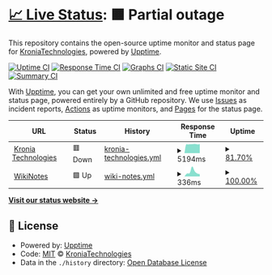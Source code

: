 # [📈 Live Status](https://KroniaTechnologies.github.io/upptime): <!--live status--> **🟧 Partial outage**

This repository contains the open-source uptime monitor and status page for [KroniaTechnologies](https://KroniaTechnologies.github.io/upptime), powered by [Upptime](https://github.com/upptime/upptime).

[![Uptime CI](https://github.com/KroniaTechnologies/upptime/workflows/Uptime%20CI/badge.svg)](https://github.com/KroniaTechnologies/upptime/actions?query=workflow%3A%22Uptime+CI%22)
[![Response Time CI](https://github.com/KroniaTechnologies/upptime/workflows/Response%20Time%20CI/badge.svg)](https://github.com/KroniaTechnologies/upptime/actions?query=workflow%3A%22Response+Time+CI%22)
[![Graphs CI](https://github.com/KroniaTechnologies/upptime/workflows/Graphs%20CI/badge.svg)](https://github.com/KroniaTechnologies/upptime/actions?query=workflow%3A%22Graphs+CI%22)
[![Static Site CI](https://github.com/KroniaTechnologies/upptime/workflows/Static%20Site%20CI/badge.svg)](https://github.com/KroniaTechnologies/upptime/actions?query=workflow%3A%22Static+Site+CI%22)
[![Summary CI](https://github.com/KroniaTechnologies/upptime/workflows/Summary%20CI/badge.svg)](https://github.com/KroniaTechnologies/upptime/actions?query=workflow%3A%22Summary+CI%22)

With [Upptime](https://upptime.js.org), you can get your own unlimited and free uptime monitor and status page, powered entirely by a GitHub repository. We use [Issues](https://github.com/KroniaTechnologies/upptime/issues) as incident reports, [Actions](https://github.com/KroniaTechnologies/upptime/actions) as uptime monitors, and [Pages](https://KroniaTechnologies.github.io/upptime) for the status page.

<!--start: status pages-->
<!-- This summary is generated by Upptime (https://github.com/upptime/upptime) -->
<!-- Do not edit this manually, your changes will be overwritten -->
<!-- prettier-ignore -->
| URL | Status | History | Response Time | Uptime |
| --- | ------ | ------- | ------------- | ------ |
| <img alt="" src="https://favicons.githubusercontent.com/kroniatech.com" height="13"> [Kronia Technologies](https://kroniatech.com/) | 🟥 Down | [kronia-technologies.yml](https://github.com/KroniaTechnologies/upptime/commits/HEAD/history/kronia-technologies.yml) | <details><summary><img alt="Response time graph" src="./graphs/kronia-technologies/response-time-week.png" height="20"> 5194ms</summary><br><a href="https://KroniaTechnologies.github.io/upptime/history/kronia-technologies"><img alt="Response time 5194" src="https://img.shields.io/endpoint?url=https%3A%2F%2Fraw.githubusercontent.com%2FKroniaTechnologies%2Fupptime%2FHEAD%2Fapi%2Fkronia-technologies%2Fresponse-time.json"></a><br><a href="https://KroniaTechnologies.github.io/upptime/history/kronia-technologies"><img alt="24-hour response time 0" src="https://img.shields.io/endpoint?url=https%3A%2F%2Fraw.githubusercontent.com%2FKroniaTechnologies%2Fupptime%2FHEAD%2Fapi%2Fkronia-technologies%2Fresponse-time-day.json"></a><br><a href="https://KroniaTechnologies.github.io/upptime/history/kronia-technologies"><img alt="7-day response time 5194" src="https://img.shields.io/endpoint?url=https%3A%2F%2Fraw.githubusercontent.com%2FKroniaTechnologies%2Fupptime%2FHEAD%2Fapi%2Fkronia-technologies%2Fresponse-time-week.json"></a><br><a href="https://KroniaTechnologies.github.io/upptime/history/kronia-technologies"><img alt="30-day response time 5194" src="https://img.shields.io/endpoint?url=https%3A%2F%2Fraw.githubusercontent.com%2FKroniaTechnologies%2Fupptime%2FHEAD%2Fapi%2Fkronia-technologies%2Fresponse-time-month.json"></a><br><a href="https://KroniaTechnologies.github.io/upptime/history/kronia-technologies"><img alt="1-year response time 5194" src="https://img.shields.io/endpoint?url=https%3A%2F%2Fraw.githubusercontent.com%2FKroniaTechnologies%2Fupptime%2FHEAD%2Fapi%2Fkronia-technologies%2Fresponse-time-year.json"></a></details> | <details><summary><a href="https://KroniaTechnologies.github.io/upptime/history/kronia-technologies">81.70%</a></summary><a href="https://KroniaTechnologies.github.io/upptime/history/kronia-technologies"><img alt="All-time uptime 81.70%" src="https://img.shields.io/endpoint?url=https%3A%2F%2Fraw.githubusercontent.com%2FKroniaTechnologies%2Fupptime%2FHEAD%2Fapi%2Fkronia-technologies%2Fuptime.json"></a><br><a href="https://KroniaTechnologies.github.io/upptime/history/kronia-technologies"><img alt="24-hour uptime 73.66%" src="https://img.shields.io/endpoint?url=https%3A%2F%2Fraw.githubusercontent.com%2FKroniaTechnologies%2Fupptime%2FHEAD%2Fapi%2Fkronia-technologies%2Fuptime-day.json"></a><br><a href="https://KroniaTechnologies.github.io/upptime/history/kronia-technologies"><img alt="7-day uptime 81.70%" src="https://img.shields.io/endpoint?url=https%3A%2F%2Fraw.githubusercontent.com%2FKroniaTechnologies%2Fupptime%2FHEAD%2Fapi%2Fkronia-technologies%2Fuptime-week.json"></a><br><a href="https://KroniaTechnologies.github.io/upptime/history/kronia-technologies"><img alt="30-day uptime 81.70%" src="https://img.shields.io/endpoint?url=https%3A%2F%2Fraw.githubusercontent.com%2FKroniaTechnologies%2Fupptime%2FHEAD%2Fapi%2Fkronia-technologies%2Fuptime-month.json"></a><br><a href="https://KroniaTechnologies.github.io/upptime/history/kronia-technologies"><img alt="1-year uptime 81.70%" src="https://img.shields.io/endpoint?url=https%3A%2F%2Fraw.githubusercontent.com%2FKroniaTechnologies%2Fupptime%2FHEAD%2Fapi%2Fkronia-technologies%2Fuptime-year.json"></a></details>
| <img alt="" src="https://favicons.githubusercontent.com/en.wikipedia.org" height="13"> [WikiNotes](https://en.wikipedia.org) | 🟩 Up | [wiki-notes.yml](https://github.com/KroniaTechnologies/upptime/commits/HEAD/history/wiki-notes.yml) | <details><summary><img alt="Response time graph" src="./graphs/wiki-notes/response-time-week.png" height="20"> 336ms</summary><br><a href="https://KroniaTechnologies.github.io/upptime/history/wiki-notes"><img alt="Response time 336" src="https://img.shields.io/endpoint?url=https%3A%2F%2Fraw.githubusercontent.com%2FKroniaTechnologies%2Fupptime%2FHEAD%2Fapi%2Fwiki-notes%2Fresponse-time.json"></a><br><a href="https://KroniaTechnologies.github.io/upptime/history/wiki-notes"><img alt="24-hour response time 165" src="https://img.shields.io/endpoint?url=https%3A%2F%2Fraw.githubusercontent.com%2FKroniaTechnologies%2Fupptime%2FHEAD%2Fapi%2Fwiki-notes%2Fresponse-time-day.json"></a><br><a href="https://KroniaTechnologies.github.io/upptime/history/wiki-notes"><img alt="7-day response time 336" src="https://img.shields.io/endpoint?url=https%3A%2F%2Fraw.githubusercontent.com%2FKroniaTechnologies%2Fupptime%2FHEAD%2Fapi%2Fwiki-notes%2Fresponse-time-week.json"></a><br><a href="https://KroniaTechnologies.github.io/upptime/history/wiki-notes"><img alt="30-day response time 336" src="https://img.shields.io/endpoint?url=https%3A%2F%2Fraw.githubusercontent.com%2FKroniaTechnologies%2Fupptime%2FHEAD%2Fapi%2Fwiki-notes%2Fresponse-time-month.json"></a><br><a href="https://KroniaTechnologies.github.io/upptime/history/wiki-notes"><img alt="1-year response time 336" src="https://img.shields.io/endpoint?url=https%3A%2F%2Fraw.githubusercontent.com%2FKroniaTechnologies%2Fupptime%2FHEAD%2Fapi%2Fwiki-notes%2Fresponse-time-year.json"></a></details> | <details><summary><a href="https://KroniaTechnologies.github.io/upptime/history/wiki-notes">100.00%</a></summary><a href="https://KroniaTechnologies.github.io/upptime/history/wiki-notes"><img alt="All-time uptime 100.00%" src="https://img.shields.io/endpoint?url=https%3A%2F%2Fraw.githubusercontent.com%2FKroniaTechnologies%2Fupptime%2FHEAD%2Fapi%2Fwiki-notes%2Fuptime.json"></a><br><a href="https://KroniaTechnologies.github.io/upptime/history/wiki-notes"><img alt="24-hour uptime 100.00%" src="https://img.shields.io/endpoint?url=https%3A%2F%2Fraw.githubusercontent.com%2FKroniaTechnologies%2Fupptime%2FHEAD%2Fapi%2Fwiki-notes%2Fuptime-day.json"></a><br><a href="https://KroniaTechnologies.github.io/upptime/history/wiki-notes"><img alt="7-day uptime 100.00%" src="https://img.shields.io/endpoint?url=https%3A%2F%2Fraw.githubusercontent.com%2FKroniaTechnologies%2Fupptime%2FHEAD%2Fapi%2Fwiki-notes%2Fuptime-week.json"></a><br><a href="https://KroniaTechnologies.github.io/upptime/history/wiki-notes"><img alt="30-day uptime 100.00%" src="https://img.shields.io/endpoint?url=https%3A%2F%2Fraw.githubusercontent.com%2FKroniaTechnologies%2Fupptime%2FHEAD%2Fapi%2Fwiki-notes%2Fuptime-month.json"></a><br><a href="https://KroniaTechnologies.github.io/upptime/history/wiki-notes"><img alt="1-year uptime 100.00%" src="https://img.shields.io/endpoint?url=https%3A%2F%2Fraw.githubusercontent.com%2FKroniaTechnologies%2Fupptime%2FHEAD%2Fapi%2Fwiki-notes%2Fuptime-year.json"></a></details>

<!--end: status pages-->

[**Visit our status website →**](https://KroniaTechnologies.github.io/upptime)

## 📄 License

- Powered by: [Upptime](https://github.com/upptime/upptime)
- Code: [MIT](./LICENSE) © [KroniaTechnologies](https://KroniaTechnologies.github.io/upptime)
- Data in the `./history` directory: [Open Database License](https://opendatacommons.org/licenses/odbl/1-0/)
